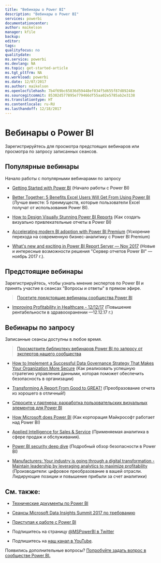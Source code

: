 ```yaml
---
title: "Вебинары о Power BI"
description: "Вебинары о Power BI"
services: powerbi
documentationcenter: 
author: maikelson
manager: kfile
backup: 
editor: 
tags: 
qualityfocus: no
qualitydate: 
ms.service: powerbi
ms.devlang: NA
ms.topic: get-started-article
ms.tgt_pltfrm: NA
ms.workload: powerbi
ms.date: 12/07/2017
ms.author: maikelson
ms.openlocfilehash: 7b4f69bc65836d59448ef034f5d655f87d89248e
ms.sourcegitcommit: 85302d577895e779466df55aa02e5785ab2e3138
ms.translationtype: HT
ms.contentlocale: ru-RU
ms.lasthandoff: 12/18/2017
---
```

# <a name="power-bi-webinars"></a>Вебинары о Power BI

Зарегистрируйтесь для просмотра предстоящих вебинаров или просмотра по запросу записанных сеансов.

## <a name="featured-webinars"></a>Популярные вебинары

Начало работы с популярными вебинарами по запросу

- [Getting Started with Power BI](https://info.microsoft.com/getting-started-with-power-bi-ondemand.html?Is=Website) (Начало работы с Power BI)

- [Better Together: 5 Benefits Excel Users Will Get From Using Power BI](https://info.microsoft.com/excel-powerbi-better-together.html?Is=Website) (Лучше вместе: 5 преимуществ, которые пользователи Excel получат от использования Power BI).

- [How to Design Visually Stunning Power BI Reports](https://community.powerbi.com/t5/Webinars-and-Video-Gallery/5-3-17-Webinar-How-to-Design-Visually-Stunning-Power-BI-Reports/m-p/168204?Is=Website) (Как создать визуально привлекательные отчеты в Power BI)

- [Accelerating modern BI adoption with Power BI Premium](https://info.microsoft.com/powerbi-premium-webinar-ondemand.html?Is=Website) (Ускорение перехода на современную бизнес-аналитику с Power BI Premium)

- [What's new and exciting in Power BI Report Server — Nov 2017](https://info.microsoft.com/whats-new-powerbi-report-server.html?Is=Website) (Новые и интересные возможности решения "Сервер отчетов Power BI" — ноябрь 2017 г.).

## <a name="upcoming-webinars"></a>Предстоящие вебинары

Зарегистрируйтесь, чтобы узнать мнение экспертов по Power BI и принять участие в сеансах "Вопросы и ответы" в прямом эфире.

>[Посетите предстоящие вебинары сообщества Power BI](https://community.powerbi.com/t5/Webinars-and-Video-Gallery/bd-p/VideoTipsTricks?filter=webinars&featured=yes&Is=Website)

- [Improving Profitability in Healthcare - 12/12/17](https://info.microsoft.com/improving-profitability-in-healthcare.html?Is=Website) (Повышение рентабельности в здравоохранении —12.12.17 г.)

## <a name="on-demand-webinars"></a>Вебинары по запросу

Записанные сеансы доступны в любое время.

>[Просмотрите библиотеку вебинаров Power BI по запросу от экспертов нашего сообщества](https://community.powerbi.com/t5/Webinars-and-Video-Gallery/bd-p/VideoTipsTricks?filter=webinars&featured=yes&Is=Website)

- [How to Implement a Successful Data Governance Strategy That Makes Your Organization More Secure](https://info.microsoft.com/powerbi-data-governance-strategy-ondemand.html?Is=Website) (Как реализовать успешную стратегию управления данными, которая поможет обеспечить безопасность в организации)

- [Transforming A Report From Good to GREAT!](https://community.powerbi.com/t5/Webinars-and-Video-Gallery/Power-BI-Transforming-A-Report-From-Good-to-GREAT/m-p/315119?Is=Website) (Преобразование отчета из хорошего в отличный!)

- [Спросите у партнера: разработка пользовательских визуальных элементов для Power BI](https://community.powerbi.com/t5/Webinars-and-Video-Gallery/Ask-a-Partner-Developing-Custom-Visuals-for-Power-BI/m-p/150368?Is=Website)

- [How Microsoft does Power BI](https://info.microsoft.com/US-PowerBI-WBNR-FY17-11Nov-29-BIATMIcrosoft274828_01Registration-ForminBody.html?Is=Website) (Как корпорация Майкрософт работает над Power BI)

- [Applied Intelligence for Sales & Service](https://info.microsoft.com/applied-intelligence-for-sales-service.html?Is=Website) (Применяемая аналитика в сфере продаж и обслуживания).

- [Power BI security deep dive](https://community.powerbi.com/t5/Webinars-and-Video-Gallery/5-23-2017-Power-BI-security-deep-dive-by-Kasper-de-Jonge/m-p/161476?Is=Website) (Подробный обзор безопасности в Power BI)

- [Manufacturers: Your industry is going through a digital transformation - Maintain leadership by leveraging analytics to maximize profitability](https://info.microsoft.com/digital-transformation-in-manufacturing.html?Is=Website) (Производители: цифровое преобразование в вашей отрасли. Лидирующие позиции и повышение прибыли за счет аналитики)

## <a name="see-also"></a>См. также:

- [Технические документы по Power BI](whitepapers.md)

- [Сеансы Microsoft Data Insights Summit 2017 по требованию](https://community.powerbi.com/t5/Data-Insights-Summit-2017-On/bd-p/DataInsightsSummit2017OnDemand?Is=Website)

- [Приступая к работе с Power BI](service-get-started.md)

- Подпишитесь на страницу [@MSPowerBI в Twitter](https://twitter.com/mspowerbi)

- Подпишитесь на [наш канал в YouTube](https://www.youtube.com/mspowerbi).

Появились дополнительные вопросы? [Попробуйте задать вопрос в сообществе Power BI.](https://community.powerbi.com/)

